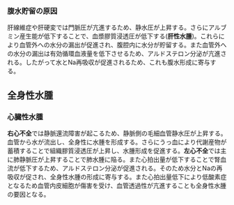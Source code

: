 ### 腹水貯留の原因
肝線維症や肝硬変では門脈圧が亢進するため、静水圧が上昇する。さらにアルブミン産生能が低下することで、血漿膠質浸透圧が低下する(**肝性水腫**)。これらにより血管外への水分の漏出が促進され、腹腔内に水分が貯留する。また血管外への水分の漏出は有効循環血液量を低下させるため、アルドステロン分泌が亢進される。したがって水とNa再吸収が促進されるため、これも腹水形成に寄与する。

## 全身性水腫
### 心臓性水腫
**右心不全**では静脈還流障害が起こるため、静脈側の毛細血管静水圧が上昇する。血管から水が流出し、全身性に水腫を形成する。さらにうっ血により代謝産物が蓄積することで組織膠質浸透圧が上昇し、水腫形成を促進する。**左心不全**では主に肺静脈圧が上昇することで肺水腫に陥る。また心拍出量が低下することで腎血流が低下するため、アルドステロン分泌が促進される。そのため水分とNaの再吸収が促され、全身性水腫の形成に寄与する。また心拍出量低下により低酸素症となるため血管内皮細胞が傷害を受け、血管透過性が亢進することも全身性水腫の要因となる。
